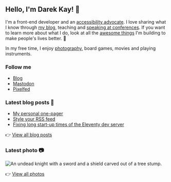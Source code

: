 ## Hello, I'm Darek Kay! 👋

I'm a front-end developer and an [accessibility advocate](https://darekkay.com/tags/accessibility/). I love sharing what I know through [my blog](https://darekkay.com/), teaching and [speaking at conferences](https://github.com/darekkay/presentations). If you want to learn more about what I do, look at all the [awesome things](https://darekkay.com/projects/) I'm building to make people's lives better. 💖

In my free time, I enjoy [photography](https://photos.darekkay.com/), board games, movies and playing instruments.

### Follow me

- [Blog](https://darekkay.com/)
- [Mastodon](https://fosstodon.org/@darekkay)
- [Pixelfed](https://pixelfed.social/i/web/profile/425185433823763122)

### Latest blog posts 📖

<!-- @begin-blog-posts -->

- [My personal one-pager](https://darekkay.com/blog/personal-one-pager/)
- [Style your RSS feed](https://darekkay.com/blog/rss-styling/)
- [Fixing long start-up times of the Eleventy dev server](https://darekkay.com/blog/eleventy-browsersync-issue/)

<!-- @end-blog-posts -->

👉️ [View all blog posts](https://darekkay.com/blog/)

### Latest photo 📷️

<!-- @begin-photo -->

<img src='https://photos.darekkay.com/photo/0046-small.jpg' alt='An undead knight with a sword and a shield carved out of a tree stump.' />

<!-- @end-photo -->

👉️ [View all photos](https://darekkay.com/projects/)
